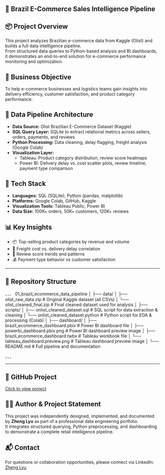 ## 🛒 Brazil E-Commerce Sales Intelligence Pipeline

## 📦 Project Overview  
This project analyzes Brazilian e-commerce data from Kaggle (Olist) and builds a full data intelligence pipeline.  
From structured data queries to Python-based analysis and BI dashboards, it demonstrates an end-to-end solution for e-commerce performance monitoring and optimization.

## 🎯 Business Objective  
To help e-commerce businesses and logistics teams gain insights into delivery efficiency, customer satisfaction, and product category performance.

## 🧱 Data Pipeline Architecture  
- **Data Source:** Olist Brazilian E-Commerce Dataset (Kaggle)  
- **SQL Query Layer:** SQLite to extract relational metrics across sellers, orders, payments, and reviews  
- **Python Processing:** Data cleaning, delay flagging, freight analysis (Google Colab)  
- **Visualization Layer:**  
  - Tableau: Product category distribution, review score heatmaps  
  - Power BI: Delivery delay vs. cost scatter plots, review timeline, payment type comparison  

## 🧰 Tech Stack  
- **Languages:** SQL (SQLite), Python (pandas, matplotlib)  
- **Platforms:** Google Colab, GitHub, Kaggle  
- **Visualization Tools:** Tableau Public, Power BI  
- **Data Size:** 100K+ orders, 50K+ customers, 120K+ reviews  

## 📊 Key Insights  
- 📦 Top-selling product categories by revenue and volume  
- 🚚 Freight cost vs. delivery delay correlation  
- 💬 Review score trends and patterns  
- 💰 Payment type behavior vs customer satisfaction  

---
## 📁 Repository Structure

、、、
01_brazil_ecommerce_data_pipeline
│
├── data/
│ ├── olist_raw_data.zip                   # Original Kaggle dataset (all CSVs)
│ └── olist_cleaned_final.zip              # Final cleaned dataset used for analysis
│
├── scripts/
│ ├── onlist_cleaned_dataset.sql           # SQL script for data extraction & cleaning
│ └── onlist_cleaned_dataset.python        # Python script for EDA & processing (Colab)
│
├── dashboard/
│ ├── brazil_ecommerce_dashboard.pbix      # Power BI dashboard file
│ ├── powerbi_dashboard.pbix.png           # Power BI dashboard preview image
│ ├── brazil_ecommerce_dashboard.twbx      # Tableau workbook file
│ └── tableau_dashboard.preview.png        # Tableau dashboard preview image
│
└── README.md                              # Full pipeline and documentation

、、、

---

## 🔗 GitHub Project  
[Click to view project](https://github.com/ZhengLyu-Data/Lvzheng-Wuhan-Data/tree/main/01_brazil_ecommerce_data_pipeline)

## 🧑‍💻 Author & Project Statement  
This project was independently designed, implemented, and documented by **Zheng Lyu** as part of a professional data engineering portfolio.  
It integrates structured querying, Python preprocessing, and dashboarding to demonstrate a complete retail intelligence pipeline.

## 📬 Contact  
For questions or collaboration opportunities, please connect via LinkedIn: [Zheng Lyu](https://www.linkedin.com/in/zheng-lyu-951295323/)
